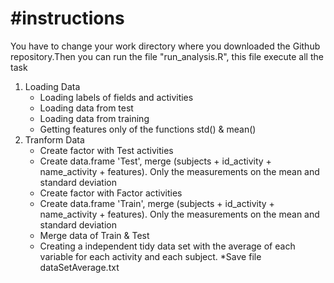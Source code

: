 #instructions
=======
You have to change your work directory where you downloaded the Github repository.Then you can run the file "run_analysis.R", this file execute all the task 

1. Loading Data 
	* Loading labels of fields and activities
	* Loading data from test
	* Loading data from training 
	* Getting features only of the functions std() & mean()
2. Tranform Data
	* Create factor with Test activities
	* Create data.frame 'Test', merge (subjects + id_activity + name_activity + features). Only the measurements on the mean and standard deviation     
	* Create factor with Factor activities
	* Create data.frame 'Train', merge (subjects + id_activity + name_activity + features).  Only the measurements on the mean and standard deviation
	* Merge data of Train & Test
	* Creating a independent tidy data set with the average of each variable for each activity and each subject.
	*Save file dataSetAverage.txt